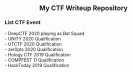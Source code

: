 <h2 align="center">My CTF Writeup Repository</h2>

<h3>List CTF Event</h3>
- DeepCTF 2020 playing as Bat Squad<br>
- UNITY 2020 Qualification<br>
- UTCTF 2020 Qualification<br>
- zer0pts 2020 Qualification<br>
- Hology CTF 2019 Qualification<br>
- COMPFEST 11 Qualification<br>
- HackToday 2019 Qualification<br>
